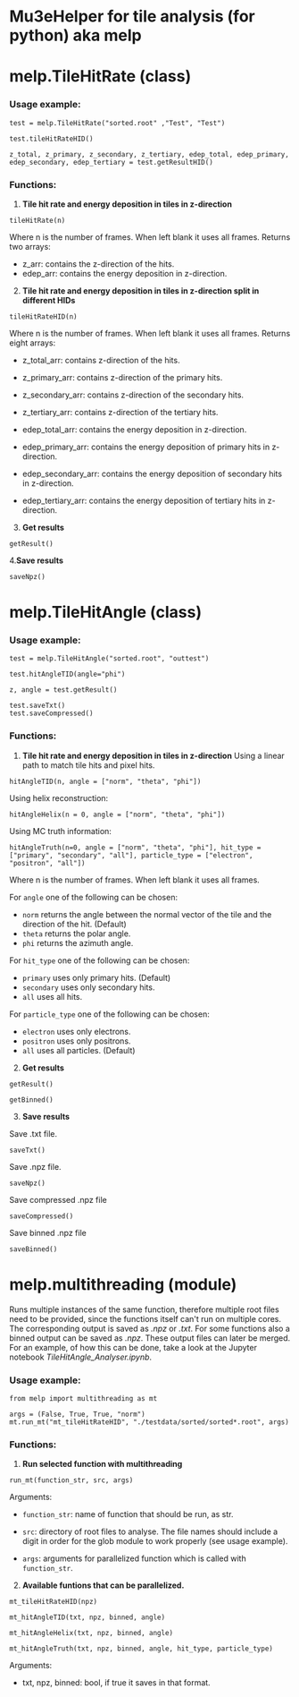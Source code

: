 # Mu3eHelper for tile analysis (for python) aka melp  

# melp.TileHitRate (class)

### Usage example:
```
test = melp.TileHitRate("sorted.root" ,"Test", "Test")

test.tileHitRateHID()

z_total, z_primary, z_secondary, z_tertiary, edep_total, edep_primary, edep_secondary, edep_tertiary = test.getResultHID()
```

### Functions:
1. **Tile hit rate and energy deposition in tiles in z-direction**
```
tileHitRate(n)
```
Where n is the number of frames. When left blank it uses all frames.
Returns two arrays:
- z_arr: contains the z-direction of the hits.
- edep_arr: contains the energy deposition in z-direction.

2. **Tile hit rate and energy deposition in tiles in z-direction split in different HIDs**
```
tileHitRateHID(n)
```
Where n is the number of frames. When left blank it uses all frames.
Returns eight arrays:
- z_total_arr: contains z-direction of the hits.
- z_primary_arr: contains z-direction of the primary hits.
- z_secondary_arr: contains z-direction of the secondary hits.
- z_tertiary_arr: contains z-direction of the tertiary hits.

- edep_total_arr: contains the energy deposition in z-direction.
- edep_primary_arr: contains the energy deposition of primary hits in z-direction.
- edep_secondary_arr: contains the energy deposition of secondary hits in z-direction.
- edep_tertiary_arr: contains the energy deposition of tertiary hits in z-direction.

3. **Get results**
```
getResult()
```

4.**Save results**
```
saveNpz()
```

# melp.TileHitAngle (class)

### Usage example:
```
test = melp.TileHitAngle("sorted.root", "outtest")

test.hitAngleTID(angle="phi")

z, angle = test.getResult()

test.saveTxt()
test.saveCompressed()
```

### Functions:
1. **Tile hit rate and energy deposition in tiles in z-direction**
Using a linear path to match tile hits and pixel hits.
```
hitAngleTID(n, angle = ["norm", "theta", "phi"])
```

Using helix reconstruction:
```
hitAngleHelix(n = 0, angle = ["norm", "theta", "phi"])
```

Using MC truth information:
```
hitAngleTruth(n=0, angle = ["norm", "theta", "phi"], hit_type = ["primary", "secondary", "all"], particle_type = ["electron", "positron", "all"])

```

Where n is the number of frames. When left blank it uses all frames.

For ```angle``` one of the following can be chosen:

- ```norm``` returns the angle between the normal vector of the tile and the direction of the hit. (Default)
- ```theta``` returns the polar angle.
- ```phi``` returns the azimuth angle.

For ```hit_type``` one of the following can be chosen:

- ```primary``` uses only primary hits. (Default)
- ```secondary``` uses only secondary hits.
- ```all``` uses all hits.

For ```particle_type``` one of the following can be chosen:

- ```electron``` uses only electrons.
- ```positron``` uses only positrons.
- ```all``` uses all particles. (Default)

2. **Get results**
```
getResult()  

getBinned()
```

3. **Save results**

Save .txt file.
```
saveTxt()
```
Save .npz file.
```
saveNpz()
```
Save compressed .npz file
```
saveCompressed()
```
Save binned .npz file
```
saveBinned()
```


# melp.multithreading (module)
Runs multiple instances of the same function,  therefore multiple root files need to be provided, since the functions itself can't run on multiple cores. The corresponding output is saved as _.npz_ or _.txt_. For some functions also a binned output can be saved as _.npz_. These output files can later be merged. For an example, of how this can be done, take a look at the Jupyter notebook _TileHitAngle_Analyser.ipynb_.

### Usage example:
```
from melp import multithreading as mt

args = (False, True, True, "norm")
mt.run_mt("mt_tileHitRateHID", "./testdata/sorted/sorted*.root", args)
```

### Functions:
1. **Run selected function with multithreading**
```
run_mt(function_str, src, args)
```
Arguments:

- ```function_str```: name of function that should be run, as str.

- ```src```: directory of root files to analyse. The file names should include a digit in order for the glob module to work properly (see usage example).

- ```args```: arguments for parallelized function which is called with ```function_str```.


2. **Available funtions that can be parallelized.**
```
mt_tileHitRateHID(npz)

mt_hitAngleTID(txt, npz, binned, angle)

mt_hitAngleHelix(txt, npz, binned, angle)

mt_hitAngleTruth(txt, npz, binned, angle, hit_type, particle_type)
```
Arguments:
- txt, npz, binned: bool, if true it saves in that format. 

